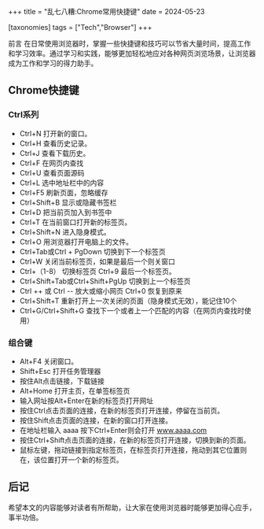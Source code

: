 +++
title = "乱七八糟:Chrome常用快捷键"
date = 2024-05-23

[taxonomies]
tags = ["Tech","Browser"]
+++

前言 在日常使用浏览器时，掌握一些快捷键和技巧可以节省大量时间，提高工作和学习效率。通过学习和实践，能够更加轻松地应对各种网页浏览场景，让浏览器成为工作和学习的得力助手。

<!-- more -->
## Chrome快捷键

### Ctrl系列
- Ctrl+N 打开新的窗口。
- Ctrl+H 查看历史记录。
- Ctrl+J 查看下载历史。
- Ctrl+F 在网页内查找
- Ctrl+U 查看页面源码
- Ctrl+L 选中地址栏中的内容
- Ctrl+F5 刷新页面，忽略缓存
- Ctrl+Shift+B 显示或隐藏书签栏
- Ctrl+D 把当前页加入到书签中
- Ctrl+T 在当前窗口打开新的标签页。
- Ctrl+Shift+N 进入隐身模式。
- Ctrl+O 用浏览器打开电脑上的文件。
- Ctrl+Tab或Ctrl + PgDown 切换到下一个标签页
- Ctrl+W 关闭当前标签页，如果是最后一个则关窗口
- Ctrl+（1-8） 切换标签页 Ctrl+9 最后一个标签页。
- Ctrl+Shift+Tab或Ctrl+Shift+PgUp 切换到上一个标签页
- Ctrl ++ 或 Ctrl -- 放大或缩小网页 Ctrl+0 恢复到原来
- Ctrl+Shift+T 重新打开上一次关闭的页面（隐身模式无效），能记住10个
- Ctrl+G/Ctrl+Shift+G 查找下一个或者上一个匹配的内容（在网页内查找时使用）

### 组合键

- Alt+F4 关闭窗口。
- Shift+Esc 打开任务管理器
- 按住Alt点击链接，下载链接
- Alt+Home 打开主页，在单签标签页
- 输入网址按Alt+Enter在新的标签页打开网址
- 按住Ctrl点击页面的连接，在新的标签页打开连接，停留在当前页。
- 按住Shift点击页面的连接，在新的窗口打开连接。
- 在地址栏输入 aaaa 按下Ctrl+Enter则会打开 www.aaaa.com
- 按住Ctrl+Shift点击页面的连接，在新的标签页打开连接，切换到新的页面。
- 鼠标左键，拖动链接到指定标签页，在标签页打开连接，拖动到其它位置则在，该位置打开一个新的标签页。

## 后记

希望本文的内容能够对读者有所帮助，让大家在使用浏览器时能够更加得心应手，事半功倍。